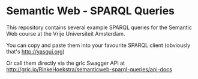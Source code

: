 # Semantic Web - SPARQL Queries

This repository contains several example SPARQL queries for the Semantic Web course at the Vrije Universiteit Amsterdam. 

You can copy and paste them into your favourite SPARQL client (obviously that's <http://yasgui.org>)

Or call them directly via the grlc Swagger API at <http://grlc.io/RinkeHoekstra/semanticweb-sparql-queries/api-docs>
